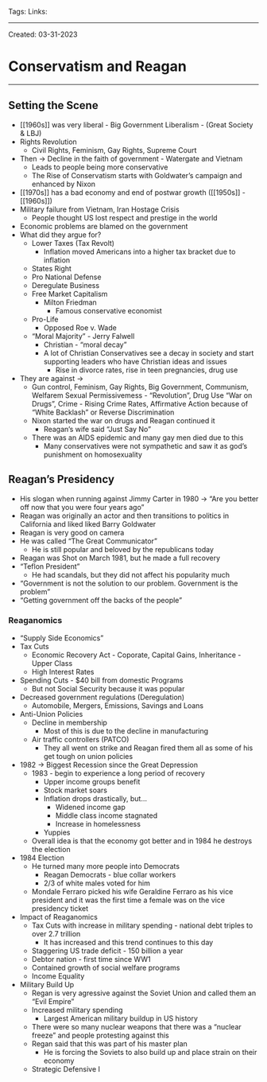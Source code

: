 Tags:
Links: 

---
Created: 03-31-2023
# Conservatism and Reagan
---

## Setting the Scene
- [[1960s]] was very liberal - Big Government Liberalism - (Great Society & LBJ)
- Rights Revolution
	- Civil Rights, Feminism, Gay Rights, Supreme Court
- Then → Decline in the faith of government - Watergate and Vietnam
	- Leads to people being more conservative
	- The Rise of Conservatism starts with Goldwater’s campaign and enhanced by Nixon
- [[1970s]] has a bad economy and end of postwar growth ([[1950s]] - [[1960s]])
- Military failure from Vietnam, Iran Hostage Crisis
	- People thought US lost respect and prestige in the world
- Economic problems are blamed on the government
- What did they argue for?
	- Lower Taxes (Tax Revolt)
		- Inflation moved Americans into a higher tax bracket due to inflation
	- States Right
	- Pro National Defense
	- Deregulate Business
	- Free Market Capitalism
		- Milton Friedman
			- Famous conservative economist
	- Pro-Life
		- Opposed Roe v. Wade
	- “Moral Majority” - Jerry Falwell
		- Christian - “moral decay”
		- A lot of Christian Conservatives see a decay in society and start supporting leaders who have Christian ideas and issues
			- Rise in divorce rates, rise in teen pregnancies, drug use
- They are against →
	- Gun control, Feminism, Gay Rights, Big Government, Communism, Welfarem Sexual Permissivemess - “Revolution”, Drug Use “War on Drugs”, Crime - Rising Crime Rates, Affirmative Action because of “White Backlash” or Reverse Discrimination
	- Nixon started the war on drugs and Reagan continued it
		- Reagan’s wife said “Just Say No”
	- There was an AIDS epidemic and many gay men died due to this
		- Many conservatives were not sympathetic and saw it as god’s punishment on homosexuality
## Reagan’s Presidency
- His slogan when running against Jimmy Carter in 1980 → “Are you better off now that you were four years ago”
- Reagan was originally an actor and then transitions to politics in California and liked liked Barry Goldwater
- Reagan is very good on camera
- He was called “The Great Communicator”
	- He is still popular and beloved by the republicans today
- Reagan was Shot on March 1981, but he made a full recovery
- “Teflon President”
	- He had scandals, but they did not affect his popularity much
- “Government is not the solution to our problem. Government is the problem”
- “Getting government off the backs of the people”
### Reaganomics
- “Supply Side Economics”
- Tax Cuts
	- Economic Recovery Act - Coporate, Capital Gains, Inheritance - Upper Class
	- High Interest Rates
- Spending Cuts - $40 bill from domestic Programs
	- But not Social Security because it was popular
- Decreased government regulations (Deregulation)
	- Automobile, Mergers, Emissions, Savings and Loans
- Anti-Union Policies
	- Decline in membership
		- Most of this is due to the decline in manufacturing
	- Air traffic controllers (PATCO)
		- They all went on strike and Reagan fired them all as some of his get tough on union policies
- 1982 → Biggest Recession since the Great Depression
	- 1983 - begin to experience a long period of recovery
		- Upper income groups benefit
		- Stock market soars
		- Inflation drops drastically, but…
			- Widened income gap
			- Middle class income stagnated
			- Increase in homelessness
		- Yuppies
	- Overall idea is that the economy got better and in 1984 he destroys the election
- 1984 Election
	- He turned many more people into Democrats
		- Reagan Democrats - blue collar workers
		- 2/3 of white males voted for him
	- Mondale Ferraro picked his wife Geraldine Ferraro as his vice president and it was the first time a female was on the vice presidency ticket
- Impact of Reaganomics
	- Tax Cuts with increase in military spending - national debt triples to over 2.7 trillion
		- It has increased and this trend continues to this day
	- Staggering US trade deficit - 150 billion a year
	- Debtor nation - first time since WW1
	- Contained growth of social welfare programs
	- Income Equality
- Military Build Up
	- Regan is very agressive against the Soviet Union and called them an “Evil Empire”
	- Increased military spending
		- Largest American military buildup in US history
	- There were so many nuclear weapons that there was a “nuclear freeze” and people protesting against this
	- Regan said that this was part of his master plan
		- He is forcing the Soviets to also build up and place strain on their economy
	- Strategic Defensive I
